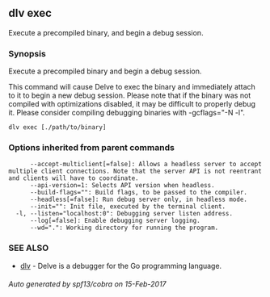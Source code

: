 ## dlv exec

Execute a precompiled binary, and begin a debug session.

### Synopsis


Execute a precompiled binary and begin a debug session.

This command will cause Delve to exec the binary and immediately attach to it to
begin a new debug session. Please note that if the binary was not compiled with
optimizations disabled, it may be difficult to properly debug it. Please
consider compiling debugging binaries with -gcflags="-N -l".

```
dlv exec [./path/to/binary]
```

### Options inherited from parent commands

```
      --accept-multiclient[=false]: Allows a headless server to accept multiple client connections. Note that the server API is not reentrant and clients will have to coordinate.
      --api-version=1: Selects API version when headless.
      --build-flags="": Build flags, to be passed to the compiler.
      --headless[=false]: Run debug server only, in headless mode.
      --init="": Init file, executed by the terminal client.
  -l, --listen="localhost:0": Debugging server listen address.
      --log[=false]: Enable debugging server logging.
      --wd=".": Working directory for running the program.
```

### SEE ALSO
* [dlv](dlv.md)	 - Delve is a debugger for the Go programming language.

###### Auto generated by spf13/cobra on 15-Feb-2017
